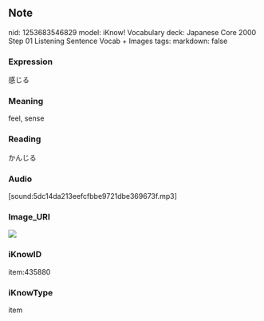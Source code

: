 ## Note
nid: 1253683546829
model: iKnow! Vocabulary
deck: Japanese Core 2000 Step 01 Listening Sentence Vocab + Images
tags: 
markdown: false

### Expression
感じる

### Meaning
feel, sense

### Reading
かんじる

### Audio
[sound:5dc14da213eefcfbbe9721dbe369673f.mp3]

### Image_URI
<!DOCTYPE html>
<title></title>
<img src="0eb8c869130c97bbb4181c4c84aad29e.jpg">



### iKnowID
item:435880

### iKnowType
item
